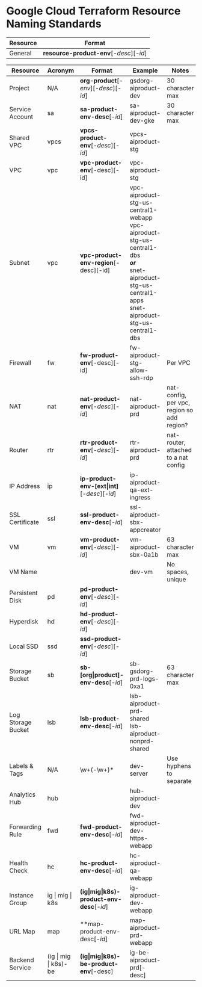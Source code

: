 # **Google Cloud Terraform Resource Naming Standards**

| Resource | Format                                       |
|----------|----------------------------------------------|
| General  | **resource-product-env**\[_-desc_\]\[_-id_\] |

| Resource           | Acronym               | Format                                            | Example                                                                                                                                                                | Notes                                      |
|--------------------|-----------------------|---------------------------------------------------|------------------------------------------------------------------------------------------------------------------------------------------------------------------------|--------------------------------------------|
| Project            | N/A                   | **org-product**\[_-env_\]\[_-desc_\]\[_-id_\]     | gsdorg-aiproduct-dev                                                                                                                                                   | 30 character max                           |
| Service Account    | sa                    | **sa-product-env-desc**\[_-id_\]                  | sa-aiproduct-dev-gke                                                                                                                                                   | 30 character max                           |
| Shared VPC         | vpcs                  | **vpcs-product-env**\[_-desc_\]\[_-id_\]          | vpcs-aiproduct-stg                                                                                                                                                     |                                            |
| VPC                | vpc                   | **vpc-product-env**\[-desc\]\[-id\]               | vpc-aiproduct-stg                                                                                                                                                      |                                            |
| Subnet             | vpc                   | **vpc-product-env-region**\[-desc\]\[-id\]        | vpc-aiproduct-stg-us-central1-webapp<br/>vpc-aiproduct-stg-us-central1-dbs<br/>**_or_**<br/>snet-aiproduct-stg-us-central1-apps<br/>snet-aiproduct-stg-us-central1-dbs |                                            |
| Firewall           | fw                    | **fw-product-env**\[-desc\]\[-id\]                | fw-aiproduct-stg-allow-ssh-rdp                                                                                                                                         | Per VPC                                    |
| NAT                | nat                   | **nat-product-env**\[_-desc_\]\[_-id_\]           | nat-aiproduct-prd                                                                                                                                                      | nat-config, per vpc, region so add region? |
| Router             | rtr                   | **rtr-product-env**\[_-desc_\]\[_-id_\]           | rtr-aiproduct-prd                                                                                                                                                      | nat-router, attached to a nat config       |
| IP Address         | ip                    | **ip-product-env-\[ext\|int\]**\[_-desc_][_-id_\] | ip-aiproduct-qa-ext-ingress                                                                                                                                            |                                            |
| SSL Certificate    | ssl                   | **ssl-product-env-desc**\[_-id_\]                 | ssl-aiproduct-sbx-appcreator                                                                                                                                           |                                            |
| VM                 | vm                    | **vm-product-env**\[_-desc_\]\[_-id_\]            | vm-aiproduct-sbx-0a1b                                                                                                                                                  | 63 character max                           |
| VM Name            |                       |                                                   | dev-vm                                                                                                                                                                 | No spaces, unique                          |
| Persistent Disk    | pd                    | **pd-product-env**\[_-desc_\]\[_-id_\]            |                                                                                                                                                                        |                                            |
| Hyperdisk          | hd                    | **hd-product-env**\[_-desc_\]\[_-id_\]            |                                                                                                                                                                        |                                            |
| Local SSD          | ssd                   | **ssd-product-env**\[_-desc_\]\[_-id_\]           |                                                                                                                                                                        |                                            |
| Storage Bucket     | sb                    | **sb-\[org\|product\]-env-desc**\[_-id_\]         | sb-gsdorg-prd-logs-0xa1                                                                                                                                                | 63 character max                           |
| Log Storage Bucket | lsb                   | **lsb-product-env-desc**\[_-id_\]                 | lsb-aiproduct-prd-shared<br/>lsb-aiproduct-nonprd-shared                                                                                                               |                                            |
| Labels & Tags      | N/A                   | \\w+(-\\w+)\*                                     | dev-server                                                                                                                                                             | Use hyphens to separate                    |
| Analytics Hub      | hub                   |                                                   | hub-aiproduct-dev                                                                                                                                                      |                                            |
| Forwarding Rule    | fwd                   | **fwd-product-env-desc**\[_-id_\]                 | fwd-aiproduct-dev-https-webapp                                                                                                                                         |                                            |
| Health Check       | hc                    | **hc-product-env-desc**\[_-id_\]                  | hc-aiproduct-qa-webapp                                                                                                                                                 |                                            |
| Instance Group     | ig \| mig \| k8s      | **(ig\|mig\|k8s)-product-env-desc**\[_-id_\]      | ig-aiproduct-dev-webapp                                                                                                                                                |                                            |
| URL Map            | map                   | **map-product-env-desc\[_-id_\]                   | map-aiproduct-prd-webapp                                                                                                                                               |                                            |
| Backend Service    | (ig \| mig \| k8s)-be | **(ig\|mig\|k8s)-be-product-env**\[-desc\]        | ig-be-aiproduct-prd\[-desc\]                                                                                                                                           |                                            |
